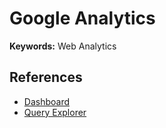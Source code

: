 # Google Analytics

**Keywords:** Web Analytics

## References

- [Dashboard](https://analytics.google.com/analytics/web/)
- [Query Explorer](https://ga-dev-tools.appspot.com/query-explorer/)
